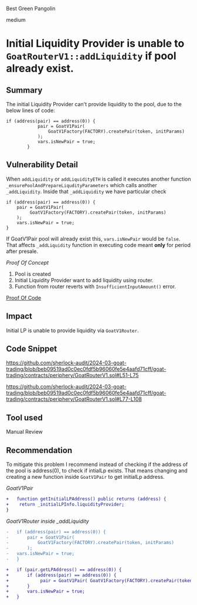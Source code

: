 Best Green Pangolin

medium

# Initial Liquidity Provider is unable to `GoatRouterV1::addLiquidity` if pool already exist.

## Summary
The initial Liquidity Provider can't provide liquidity to the pool, due to the below lines of code:
```solidity
if (address(pair) == address(0)) {
            pair = GoatV1Pair(
                GoatV1Factory(FACTORY).createPair(token, initParams)
            );
            vars.isNewPair = true;
        }
```

## Vulnerability Detail
When `addLiquidity` or `addLiquidityETH` is called it executes another function `_ensurePoolAndPrepareLiqudityParameters` which calls another `_addLiquidity`. Inside that `_addLiquidity` we have particular check

```solidity
if (address(pair) == address(0)) {
    pair = GoatV1Pair(
         GoatV1Factory(FACTORY).createPair(token, initParams)
    );
    vars.isNewPair = true;
}
```

If GoatV1Pair pool will already exist this, `vars.isNewPair` would be `false`. That affects `_addLiquidity` function in executing code meant **only** for period after presale.

*Proof Of Concept*
1. Pool is created
2. Initial Liquidity Provider want to add liquidity using router.
3. Function from router reverts with `InsufficientInputAmount()` error.


[Proof Of Code](https://gist.github.com/jacsonikowy/4b2123ac25ca20b6d4b42f66c2adca50)

## Impact
Initial LP is unable to provide liquidity via `GoatV1Router`.

## Code Snippet
https://github.com/sherlock-audit/2024-03-goat-trading/blob/beb09519ad0c0ec0fdf5b96060fe5e4aafd71cff/goat-trading/contracts/periphery/GoatRouterV1.sol#L51-L75

https://github.com/sherlock-audit/2024-03-goat-trading/blob/beb09519ad0c0ec0fdf5b96060fe5e4aafd71cff/goat-trading/contracts/periphery/GoatRouterV1.sol#L77-L108

## Tool used
Manual Review

## Recommendation
To mitigate this problem I recommend instead of checking if the address of the pool is address(0), to check if intialLp exists. That means changing and creating a new function inside `GoatV1Pair` to get initialLp address.

*GoatV1Pair*
```diff
+   function getInitialLPAddress() public returns (address) {
+    return _initialLPInfo.liquidityProvider;
}

```

*GoatV1Router inside _addLiquidity*
```diff
-   if (address(pair) == address(0)) {
-       pair = GoatV1Pair(
-           GoatV1Factory(FACTORY).createPair(token, initParams)
-       );
-   vars.isNewPair = true;
-   }

+   if (pair.getLPAddress() == address(0)) {
+       if (address(pair) == address(0)) {
+            pair = GoatV1Pair( GoatV1Factory(FACTORY).createPair(token, initParams));
+       }
+       vars.isNewPair = true;
+   }
```